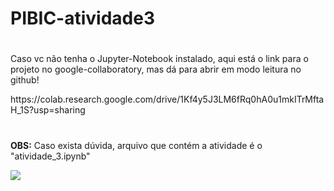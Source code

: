 <h1>PIBIC-atividade3</h1>


<h1> </h1>
   <p> Caso vc não tenha o Jupyter-Notebook instalado, aqui está o link para o projeto no google-collaboratory, mas dá para abrir em modo leitura no github!</p>
   https://colab.research.google.com/drive/1Kf4y5J3LM6fRq0hA0u1mkITrMftaH_1S?usp=sharing
 <h1></h1>
<p> <b>OBS:</b> Caso exista dúvida, arquivo que contém a atividade é o "atividade_3.ipynb" </p>
   <img src="/ignorar/hope_you_like_it.png">

   
